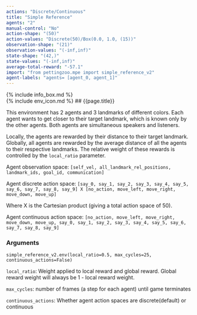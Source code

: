 ```yaml
---
actions: "Discrete/Continuous"
title: "Simple Reference"
agents: "2"
manual-control: "No"
action-shape: "(50)"
action-values: "Discrete(50)/Box(0.0, 1.0, (15))"
observation-shape: "(21)"
observation-values: "(-inf,inf)"
state-shape: "(42,)"
state-values: "(-inf,inf)"
average-total-reward: "-57.1"
import: "from pettingzoo.mpe import simple_reference_v2"
agent-labels: "agents= [agent_0, agent_1]"
---
```


<div class="docu-info" markdown="1">
{% include info_box.md %}
</div>

<div class="docu-content" markdown="1">
<div class="appear_big" markdown="1">
{% include env_icon.md %}
## {{page.title}}
</div>




This environment has 2 agents and 3 landmarks of different colors. Each agent wants to get closer to their target landmark, which is known only by the other agents. Both agents are simultaneous speakers and listeners.

Locally, the agents are rewarded by their distance to their target landmark. Globally, all agents are rewarded by the average distance of all the agents to their respective landmarks. The relative weight of these rewards is controlled by the `local_ratio` parameter.

Agent observation space: `[self_vel, all_landmark_rel_positions, landmark_ids, goal_id, communication]`

Agent discrete action space: `[say_0, say_1, say_2, say_3, say_4, say_5, say_6, say_7, say_8, say_9] X [no_action, move_left, move_right, move_down, move_up]`

Where X is the Cartesian product (giving a total action space of 50).

Agent continuous action space: `[no_action, move_left, move_right, move_down, move_up, say_0, say_1, say_2, say_3, say_4, say_5, say_6, say_7, say_8, say_9]`

### Arguments


```
simple_reference_v2.env(local_ratio=0.5, max_cycles=25, continuous_actions=False)
```



`local_ratio`:  Weight applied to local reward and global reward. Global reward weight will always be 1 - local reward weight.

`max_cycles`:  number of frames (a step for each agent) until game terminates

`continuous_actions`: Whether agent action spaces are discrete(default) or continuous

</div>